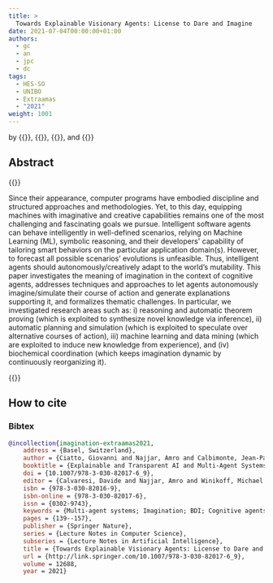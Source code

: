 ```yaml
---
title: >
  Towards Explainable Visionary Agents: License to Dare and Imagine
date: 2021-07-04T00:00:00+01:00
authors:
  - gc
  - an
  - jpc
  - dc
tags:
  - HES-SO
  - UNIBO
  - Extraamas
  - "2021"
weight: 1001
---
```


by {{<gc>}}, {{<an>}}, {{<jpc>}}, and {{<dc>}}

## Abstract 

{{<justified>}}

Since their appearance, computer programs have embodied discipline and structured approaches and methodologies. Yet, to this day, equipping machines with imaginative and creative capabilities remains one of the most challenging and fascinating goals we pursue. 
Intelligent software agents can behave intelligently in well-defined scenarios, relying on Machine Learning (ML), symbolic reasoning, and their developers' capability of tailoring smart behaviors on the particular application domain(s). 
However, to forecast all possible scenarios’ evolutions is unfeasible. 
Thus, intelligent agents should autonomously/creatively adapt to the world’s mutability. 
This paper investigates the meaning of imagination in the context of cognitive agents, addresses techniques and approaches to let agents autonomously imagine/simulate their course of action and generate explanations supporting it, and formalizes thematic challenges. 
In particular, we investigated research areas such as: i) reasoning and automatic theorem proving (which is exploited to synthesize novel knowledge via inference), ii) automatic planning and simulation (which is exploited to speculate over alternative courses of action), iii) machine learning and data mining (which are exploited to induce new knowledge from experience), and (iv) biochemical coordination (which keeps imagination dynamic by continuously reorganizing it).

{{</justified>}}

## How to cite

### Bibtex

```bibtex
@incollection{imagination-extraamas2021,
	address = {Basel, Switzerland},
	author = {Ciatto, Giovanni and Najjar, Amro and Calbimonte, Jean-Paul and Calvaresi, Davide},
	booktitle = {Explainable and Transparent AI and Multi-Agent Systems. Third International Workshop, EXTRAAMAS 2021, Virtual Event, May 3--7, 2021, Revised Selected Papers},
	doi = {10.1007/978-3-030-82017-6_9},
	editor = {Calvaresi, Davide and Najjar, Amro and Winikoff, Michael and Fr{\"a}mling, Kary},
	isbn = {978-3-030-82016-9},
	isbn-online = {978-3-030-82017-6},
	issn = {0302-9743},
	keywords = {Multi-agent systems; Imagination; BDI; Cognitive agents; XAI},
	pages = {139--157},
	publisher = {Springer Nature},
	series = {Lecture Notes in Computer Science},
	subseries = {Lecture Notes in Artificial Intelligence},
	title = {Towards Explainable Visionary Agents: License to Dare and Imagine},
	url = {http://link.springer.com/10.1007/978-3-030-82017-6_9},
	volume = 12688,
	year = 2021}
```